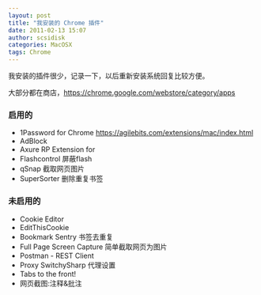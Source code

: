 ```yaml
---
layout: post
title: "我安装的 Chrome 插件"
date: 2011-02-13 15:07
author: scsidisk
categories: MacOSX
tags: Chrome
---
```


我安装的插件很少，记录一下，以后重新安装系统回复比较方便。

大部分都在商店，https://chrome.google.com/webstore/category/apps

### 启用的

- 1Password for Chrome https://agilebits.com/extensions/mac/index.html
- AdBlock
- Axure RP Extension for
- Flashcontrol 屏蔽flash
- qSnap 截取网页图片
- SuperSorter 删除重复书签

### 未启用的

- Cookie Editor
- EditThisCookie
- Bookmark Sentry 书签去重复
- Full Page Screen Capture 简单截取网页为图片
- Postman - REST Client
- Proxy SwitchySharp 代理设置
- Tabs to the front!
- 网页截图:注释&批注
